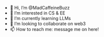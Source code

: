 - 👋 Hi, I’m @MadCaffeineBuzz
- 👀 I’m interested in CS & EE
- 🌱 I’m currently learning LLMs
- 💞️ I’m looking to collaborate on web3
- 📫 How to reach me: message me on here!

<!---
MadCaffeineBuzz/MadCaffeineBuzz is a ✨ special ✨ repository because its `README.md` (this file) appears on your GitHub profile.
You can click the Preview link to take a look at your changes.
--->
